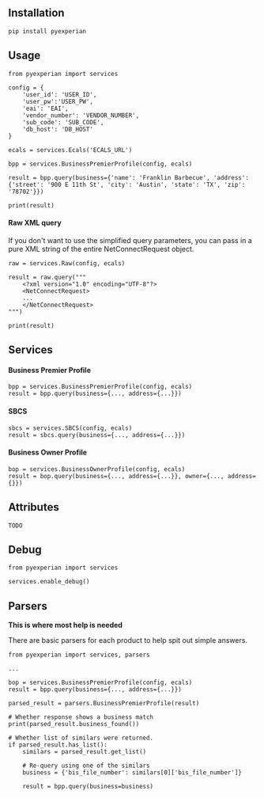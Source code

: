 ## Installation

    pip install pyexperian

## Usage

    from pyexperian import services
    
    config = {
        'user_id': 'USER_ID', 
        'user_pw':'USER_PW', 
        'eai': 'EAI', 
        'vendor_number': 'VENDOR_NUMBER', 
        'sub_code': 'SUB_CODE', 
        'db_host': 'DB_HOST'
    }
    
    ecals = services.Ecals('ECALS_URL')
    
    bpp = services.BusinessPremierProfile(config, ecals)
    
    result = bpp.query(business={'name': 'Franklin Barbecue', 'address': {'street': '900 E 11th St', 'city': 'Austin', 'state': 'TX', 'zip': '78702'}})
    
    print(result)
    
    
#### Raw XML query
If you don't want to use the simplified query parameters, you can pass in a pure XML string of the entire NetConnectRequest object.

    raw = services.Raw(config, ecals)
    
    result = raw.query("""
        <?xml version="1.0" encoding="UTF-8"?>
        <NetConnectRequest>
        ...
        </NetConnectRequest>
    """)
    
    print(result)

## Services

#### Business Premier Profile

    bpp = services.BusinessPremierProfile(config, ecals)
    result = bpp.query(business={..., address={...}})

#### SBCS

    sbcs = services.SBCS(config, ecals)
    result = sbcs.query(business={..., address={...}})
    
#### Business Owner Profile

    bop = services.BusinessOwnerProfile(config, ecals)
    result = bop.query(business={..., address={...}}, owner={..., address={}})
    

## Attributes

    TODO

## Debug 

    from pyexperian import services
    
    services.enable_debug()
    
## Parsers

**This is where most help is needed**

There are basic parsers for each product to help spit out simple answers.

    from pyexperian import services, parsers    
    
    ...
    
    bop = services.BusinessPremierProfile(config, ecals)
    result = bpp.query(business={..., address={...}})
    
    parsed_result = parsers.BusinessPremierProfile(result)
   
    # Whether response shows a business match
    print(parsed_result.business_found())
   
    # Whether list of similars were returned.
    if parsed_result.has_list():
        similars = parsed_result.get_list()
        
        # Re-query using one of the similars
        business = {'bis_file_number': similars[0]['bis_file_number']}
        
        result = bpp.query(business=business)
